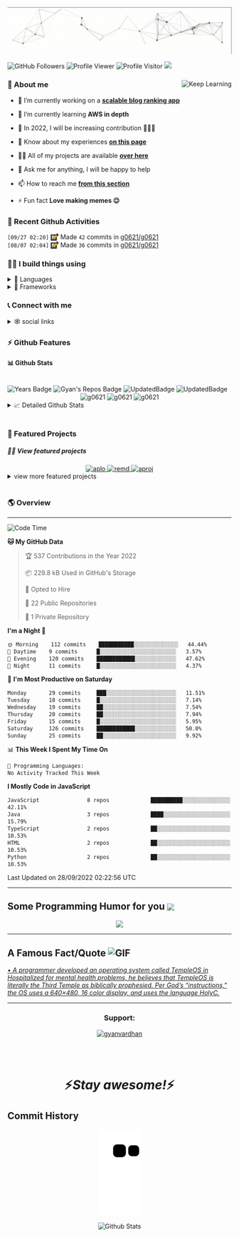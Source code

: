 ![Banner](https://raw.githubusercontent.com/g0621/banner_vue/master/image/banner_gif.gif)
<p align="left">
  <img src="https://img.shields.io/github/followers/g0621?label=Follow%20Me&logo=github" alt="GitHub Followers" />
  <img src="https://enxof0gahz6ct5i.m.pipedream.net" alt="Profile Viewer" />
  <img src="https://img.shields.io/badge/Ask%20me-anything-1abc9c.svg" alt="Profile Visitor"/>
  <a href="https://g0621.github.io/resume/" target="_blank">  
    <img src="https://img.shields.io/badge/Gyan's Website-Click-green.svg" />
  </a>
</p>
<div>
<img align="right" alt="Keep Learning" src="https://cdn.jsdelivr.net/gh/bdfd/Personal_Image_Repo/8.Cool-Animation/Keep_Coding.gif"/>

<div align="left">

### 🤔 About me

- 🔭 I’m currently working on a **[scalable blog ranking app](https://github.com/g0621/remd)**

- 🌱 I’m currently learning **AWS in depth**

- 👯 In 2022, I will be increasing contribution 🚚🚚🚚
  
- 📄 Know about my experiences **[on this page](https://g0621.github.io/resume/)**

- 👨‍💻 All of my projects are available **[over here](https://gyan-vardhan.herokuapp.com/allprojects)**

- 💬 Ask me for anything, I will be happy to help

- 📫 How to reach me **<a href="#contact-details">from this section</a>**

- ⚡ Fun fact **Love making memes 😉**



### 🏃 Recent Github Activities
<!--START_SECTION:activity-->
`[09/27 02:20]` <img alt="📝" src="https://github.com/g0621/github-activity/raw/master/icons/commit.png" align="top" height="18"> Made `42` commits in [g0621/g0621](https://github.com/g0621/g0621)  
`[08/07 02:04]` <img alt="📝" src="https://github.com/g0621/github-activity/raw/master/icons/commit.png" align="top" height="18"> Made `36` commits in [g0621/g0621](https://github.com/g0621/g0621)  

</details>
<!--END_SECTION:activity-->
</div>
</div>

### 👷‍♂️ I build things using
<div>
  <div>
  <details>
  <summary>📔 Languages </summary>

  ![Java](https://img.shields.io/badge/-Java-000?&logo=Java&logoColor=007396)
  ![Python](https://img.shields.io/badge/-Python-000?&logo=Python)
  ![JavaScript](https://img.shields.io/badge/-JavaScript-000?&logo=JavaScript)
  ![TypeScript](https://img.shields.io/badge/-TypeScript-000?&logo=TypeScript)
  ![Bash](https://img.shields.io/badge/-Bash-000?&logo=gnubash)
  ![Kotlin](https://img.shields.io/badge/-Kotlin-000?&logo=Kotlin)
  ![C++](https://img.shields.io/badge/-C++-000?&logo=cplusplus&logoColor=00599C)
  ![C](https://img.shields.io/badge/-C-000?&logo=c%2b%2b&logoColor=00599C)
  ![SQL](https://img.shields.io/badge/-SQL-000?&logo=MySQL)
  ![Markdown](https://img.shields.io/badge/-Markdown-000?&logo=markdown)

  </deatils>
  </div>
  <div>
  <details>
  <summary>📔 Frameworks </summary>

  ![AWS](https://img.shields.io/badge/-AWS-000?&logo=Amazon-AWS&logoColor=F90)
  ![Docker](https://img.shields.io/badge/-Docker-000?&logo=Docker)
  ![Kubernetes](https://img.shields.io/badge/-Kubernetes-000?&logo=Kubernetes)
  ![Linux](https://img.shields.io/badge/-Linux-000?&logo=Linux)
  ![Git](https://img.shields.io/badge/-Git-000?&logo=git)
  ![Node.js](https://img.shields.io/badge/-Node.js-000?&logo=node.js)
  ![Express.js](https://img.shields.io/badge/-Express.js-000?&logo=express)
  ![Kafka](https://img.shields.io/badge/-Apache%20Kafka-000?&logo=apachekafka)
  ![React](https://img.shields.io/badge/-React-000?&logo=React)
  ![NextJS](https://img.shields.io/badge/-Nextjs-000?&logo=nextdotjs)
  ![Redis](https://img.shields.io/badge/-Redis-000?&logo=Redis)
  ![SpringBoot](https://img.shields.io/badge/-Spring%20Boot-000?&logo=springboot)
  ![Spring Security](https://img.shields.io/badge/-Spring%20Security-000?&logo=springsecurity)
  ![Angular](https://img.shields.io/badge/-Angular-000?&logo=angular&logoColor=red)
  ![Jekyll](https://img.shields.io/badge/-Jekyll-000?&logo=jekyll)
  ![Cypress](https://img.shields.io/badge/-Cypress-000?&logo=cypress)
  ![Postgres](https://img.shields.io/badge/-Postgres-000?&logo=postgresql)
  ![MongoDB](https://img.shields.io/badge/-MongoDB-000?&logo=mongodb)
  ![Heroku](https://img.shields.io/badge/-Heroku-000?&logo=heroku)
  ![Vercel](https://img.shields.io/badge/-Vercel-000?&logo=vercel)

  </deatils>
  </div>
</div>

### 📞 Connect with me

<div id="contact-details">
<details>
  <summary> 🕸️ social links</summary>
  
<a href="mailto:gyan.work1997@gmail.com" target="blank"><img align="center"
        src="https://img.shields.io/badge/-Gmail-000?&logo=gmail"
        alt="gyanvardhan" /></a>
<a href="https://linkedin.com/in/gyanvardhan" target="blank"><img align="center"
        src="https://img.shields.io/badge/-LinkedIn-000?&logo=linkedin"
        alt="gyanvardhan" /></a>
<a href="https://www.hackerrank.com/gyansingh1997" target="blank"><img align="center"
        src="https://img.shields.io/badge/-HackerRank-000?&logo=Hackerrank"
        alt="gyansingh1997" /></a>
<a href="https://www.leetcode.com/gyansingh1997" target="blank"><img align="center"
        src="https://img.shields.io/badge/-Leetcode-000?&logo=leetcode"
        alt="gyansingh1997" /></a>
<a href="https://www.codechef.com/users/sda" target="blank"><img align="center"
        src="https://img.shields.io/badge/-Codechef-000?&logo=codechef" alt="sda"  /></a>
<a href="https://www.hackerearth.com/@gyansingh1997" target="blank"><img align="center"
        src="https://img.shields.io/badge/-Hackerearth-000?&logo=Hackerearth"
        alt="@gyansingh1997"/></a>
<a href="https://auth.geeksforgeeks.org/user/as" target="blank"><img align="center"
        src="https://img.shields.io/badge/-GeeksforGeeks-000?&logo=GeeksforGeeks"
        alt="as" /></a>
<a href="https://fb.com/asda" target="blank"><img align="center"
        src="https://img.shields.io/badge/-Facebook-000?&logo=facebook"
        alt="asda"  /></a>
<a href="https://instagram.com/jst_gyan" target="blank"><img align="center"
        src="https://img.shields.io/badge/-instagram-000?&logo=instagram"
        alt="jst_gyan"  /></a>
<a href="https://g0621.github.io/resume/" target="_blank"><img align="center"
        src="https://img.shields.io/badge/ResumeSite-click-black.svg" /></a>
<a href="https://gyan-vardhan.herokuapp.com/" target="_blank"><img align="center"
        src="https://img.shields.io/badge/Portfolio-click-black.svg" /></a>
</details>
</div>

### ⚡ Github Features

#### 📊 Github Stats
<br>
<div>
  <img src="https://badges.pufler.dev/years/g0621" alt="Years Badge"  /> 
  <img src="https://badges.pufler.dev/repos/g0621" alt="Gyan's Repos Badge"  /> 
  <img src="https://badges.pufler.dev/commits/monthly/g0621" alt="UpdatedBadge"  /> 
  <img src="https://badges.pufler.dev/commits/all/g0621" alt="UpdatedBadge"  /> 
   <!--Ref Link(badge):https://pufler.dev/git-badges/-->
</div>


<div align="center">
    <img  width="250vw" align="center" src="https://github-readme-streak-stats.herokuapp.com/?user=g0621&theme=dark" alt="g0621"/>
    <img  width="250vw" align="center"  src="https://github-readme-stats.vercel.app/api/top-langs?username=g0621&show_icons=true&theme=dark&locale=en&layout=compact" alt="g0621"/>
    <img  width="250vw" align="center" src="https://github-readme-stats.vercel.app/api?username=g0621&show_icons=true&theme=dark&locale=en" alt="g0621" />
</div>

<details>
<summary>📈 Detailed Github Stats</summary>
<br>
<a href="https://github.com/ryo-ma/github-profile-trophy"><img src="https://github-profile-trophy.vercel.app/?username=g0621&row=1&theme=onestar" alt="g0621" /></a>
<br>


![Metrics](https://metrics.lecoq.io/g0621?template=classic&isocalendar=1&languages=1&activity=1&wakatime=1&habits=1&isocalendar.duration=half-year&languages.limit=8&languages.sections=most-used&languages.colors=github&languages.threshold=0%25&languages.indepth=false&languages.analysis.timeout=15&languages.categories=markup%2C%20programming&languages.recent.categories=markup%2C%20programming&languages.recent.load=300&languages.recent.days=14&habits.from=200&habits.days=14&habits.facts=true&habits.charts=false&habits.trim=false&activity.limit=5&activity.load=300&activity.days=14&activity.filter=all&activity.visibility=all&activity.timestamps=false&wakatime.days=7&wakatime.sections=time%2C%20projects%2C%20projects-graphs%2C%20languages%2C%20languages-graphs%2C%20editors%2C%20os&wakatime.limit=5&wakatime.url=https%3A%2F%2Fwakatime.com&wakatime.user=gyan0621&config.timezone=Asia%2FCalcutta)

![GitHub Activity Graph](https://activity-graph.herokuapp.com/graph?username=g0621)  
</details>
<br>

### 🔧 Featured Projects
##### 👩‍💻 View featured projects
<div align="center">
  <a href="https://github.com/g0621/Advanced-Portfolio">
    <img width="250vw" alt="aplo" height="100em" src="https://github-readme-stats.vercel.app/api/pin/?username=g0621&repo=Advanced-Portfolio&theme=dark" />
  </a>
  <a href="https://github.com/g0621/remd">
    <img width="250vw" alt="remd" height="100em" src="https://github-readme-stats.vercel.app/api/pin/?username=g0621&repo=remd&theme=dark" />
  </a>
  <a href="https://github.com/g0621/Android-Projects">
    <img width="250vw" alt="aproj" height="100em" src="https://github-readme-stats.vercel.app/api/pin/?username=g0621&repo=Android-Projects&theme=dark" />
  </a>
</div>
<details>
  <summary>view more featured projects</summary>
  <a href="https://github.com/g0621/Android-Projects/tree/master/Echo_Music_Player" target="_blank"><img align="center"
        src="https://img.shields.io/badge/Echo_Music_Player-Android-black.svg" /></a>
<a href="https://github.com/g0621/Android-Projects/tree/master/InTouch" target="_blank"><img align="center"
        src="https://img.shields.io/badge/Intouch-Android-black.svg" /></a>
        <br>
        <br>
    <a href="https://github.com/g0621/ProductSuggestion">
            <img width="33%" alt="ProductSuggestion" src="https://github-readme-stats.vercel.app/api/pin/?username=g0621&repo=ProductSuggestion&theme=dark" />
        </a>
<a href="https://github.com/g0621/FakeNews">
            <img width="33%" alt="FakeNews" src="https://github-readme-stats.vercel.app/api/pin/?username=g0621&repo=FakeNews&theme=dark" />
        </a>
<a href="https://github.com/g0621/machine_learning">
            <img width="33%" alt="machine_learning" src="https://github-readme-stats.vercel.app/api/pin/?username=g0621&repo=machine_learning&theme=dark" />
        </a>


</details>

<br>

### 🌎 Overview
<hr>

<!--START_SECTION:waka-->
![Code Time](http://img.shields.io/badge/Code%20Time-211%20hrs%2015%20mins-blue)

**🐱 My GitHub Data** 

> 🏆 537 Contributions in the Year 2022
 > 
> 📦 229.8 kB Used in GitHub's Storage 
 > 
> 💼 Opted to Hire
 > 
> 📜 22 Public Repositories 
 > 
> 🔑 1 Private Repository 
 > 
**I'm a Night 🦉** 

```text
🌞 Morning    112 commits    ███████████░░░░░░░░░░░░░░   44.44% 
🌆 Daytime    9 commits      █░░░░░░░░░░░░░░░░░░░░░░░░   3.57% 
🌃 Evening    120 commits    ████████████░░░░░░░░░░░░░   47.62% 
🌙 Night      11 commits     █░░░░░░░░░░░░░░░░░░░░░░░░   4.37%

```
📅 **I'm Most Productive on Saturday** 

```text
Monday       29 commits     ███░░░░░░░░░░░░░░░░░░░░░░   11.51% 
Tuesday      18 commits     █░░░░░░░░░░░░░░░░░░░░░░░░   7.14% 
Wednesday    19 commits     ██░░░░░░░░░░░░░░░░░░░░░░░   7.54% 
Thursday     20 commits     ██░░░░░░░░░░░░░░░░░░░░░░░   7.94% 
Friday       15 commits     █░░░░░░░░░░░░░░░░░░░░░░░░   5.95% 
Saturday     126 commits    ████████████░░░░░░░░░░░░░   50.0% 
Sunday       25 commits     ██░░░░░░░░░░░░░░░░░░░░░░░   9.92%

```


📊 **This Week I Spent My Time On** 

```text
💬 Programming Languages: 
No Activity Tracked This Week

```

**I Mostly Code in JavaScript** 

```text
JavaScript               8 repos             ██████████░░░░░░░░░░░░░░░   42.11% 
Java                     3 repos             ████░░░░░░░░░░░░░░░░░░░░░   15.79% 
TypeScript               2 repos             ██░░░░░░░░░░░░░░░░░░░░░░░   10.53% 
HTML                     2 repos             ██░░░░░░░░░░░░░░░░░░░░░░░   10.53% 
Python                   2 repos             ██░░░░░░░░░░░░░░░░░░░░░░░   10.53%

```



 Last Updated on 28/09/2022 02:22:56 UTC
<!--END_SECTION:waka-->


<hr>

<h2> Some Programming Humor for you <img align ='center' src='https://media2.giphy.com/media/UQDSBzfyiBKvgFcSTw/giphy.gif?cid=ecf05e47p3cd513axbek3f56ti3jzizq8hincw20jauyyfyw&rid=giphy.gif' width = '32px'></h2>
<div align="center">
<img  align="center" src="https://readme-jokes.vercel.app/api?theme=dark"/>
</div>
<hr>

<h2> A Famous Fact/Quote <img alt="GIF" src="https://github.com/TheDudeThatCode/TheDudeThatCode/blob/master/Assets/hmm.gif" width="32px"/> </h2>
<a href="https://github.com/marketplace/actions/quote-readme">
<!--STARTS_HERE_QUOTE_README-->
• <i>A programmer developed an operating system called TempleOS in Hospitalized for mental health problems, he believes that TempleOS is literally the Third Temple as biblically prophesied. Per God’s “instructions,” the OS uses a 640×480, 16 color display, and uses the language HolyC.</i>
<!--ENDS_HERE_QUOTE_README-->
</a>

<hr>
<h3 align="center">Support:</h3>
<p align="center"><a href="https://www.buymeacoffee.com/gyanvardhan"> <img  src="https://cdn.buymeacoffee.com/buttons/v2/default-yellow.png" height="50" width="210" alt="gyanvardhan" /></a></p><br><br>
<h1 align='center'>⚡️<i>Stay awesome!</i>⚡️</h1>

<h2>Commit History</h2>
<p align="center">
        <img src="https://raw.githubusercontent.com/g0621/g0621/snake_out/snake.svg" alt="Github Stats" />
</p>
<p align="center">
        <img src="https://raw.githubusercontent.com/bornmay/bornmay/Update/svg/Bottom.svg" alt="Github Stats" />
</p>

